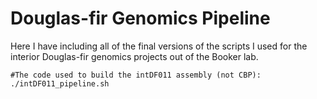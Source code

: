 # Douglas-fir Genomics Pipeline

Here I have including all of the final versions of the scripts I used for the interior Douglas-fir genomics projects out of the Booker lab.

```
#The code used to build the intDF011 assembly (not CBP):
./intDF011_pipeline.sh
```
